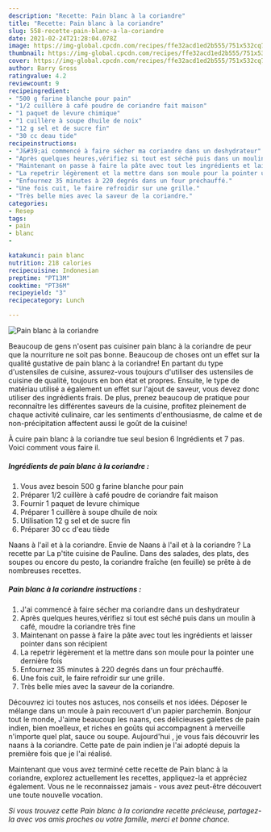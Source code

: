 ```yaml
---
description: "Recette: Pain blanc à la coriandre"
title: "Recette: Pain blanc à la coriandre"
slug: 558-recette-pain-blanc-a-la-coriandre
date: 2021-02-24T21:28:04.078Z
image: https://img-global.cpcdn.com/recipes/ffe32acd1ed2b555/751x532cq70/pain-blanc-a-la-coriandre-photo-principale-de-la-recette.jpg
thumbnail: https://img-global.cpcdn.com/recipes/ffe32acd1ed2b555/751x532cq70/pain-blanc-a-la-coriandre-photo-principale-de-la-recette.jpg
cover: https://img-global.cpcdn.com/recipes/ffe32acd1ed2b555/751x532cq70/pain-blanc-a-la-coriandre-photo-principale-de-la-recette.jpg
author: Barry Gross
ratingvalue: 4.2
reviewcount: 9
recipeingredient:
- "500 g farine blanche pour pain"
- "1/2 cuillère à café poudre de coriandre fait maison"
- "1 paquet de levure chimique"
- "1 cuillère à soupe dhuile de noix"
- "12 g sel et de sucre fin"
- "30 cc deau tide"
recipeinstructions:
- "J&#39;ai commencé à faire sécher ma coriandre dans un deshydrateur"
- "Après quelques heures,vérifiez si tout est séché puis dans un moulin à café, moudre la coriandre très fine"
- "Maintenant on passe à faire la pâte avec tout les ingrédients et laisser pointer dans son récipient"
- "La repetrir légèrement et la mettre dans son moule pour la pointer une dernière fois"
- "Enfournez 35 minutes à 220 degrés dans un four préchauffé."
- "Une fois cuit, le faire refroidir sur une grille."
- "Très belle mies avec la saveur de la coriandre."
categories:
- Resep
tags:
- pain
- blanc
- 

katakunci: pain blanc  
nutrition: 218 calories
recipecuisine: Indonesian
preptime: "PT13M"
cooktime: "PT36M"
recipeyield: "3"
recipecategory: Lunch

---
```



![Pain blanc à la coriandre](https://img-global.cpcdn.com/recipes/ffe32acd1ed2b555/751x532cq70/pain-blanc-a-la-coriandre-photo-principale-de-la-recette.jpg)

Beaucoup de gens n'osent pas cuisiner pain blanc à la coriandre de peur que la nourriture ne soit pas bonne. Beaucoup de choses ont un effet sur la qualité gustative de pain blanc à la coriandre! En partant du type d'ustensiles de cuisine, assurez-vous toujours d'utiliser des ustensiles de cuisine de qualité, toujours en bon état et propres. Ensuite, le type de matériau utilisé a également un effet sur l'ajout de saveur, vous devez donc utiliser des ingrédients frais. De plus, prenez beaucoup de pratique pour reconnaître les différentes saveurs de la cuisine, profitez pleinement de chaque activité culinaire, car les sentiments d'enthousiasme, de calme et de non-précipitation affectent aussi le goût de la cuisine!

<!--inarticleads1-->

À cuire pain blanc à la coriandre tue seul besion 6 Ingrédients et 7 pas. Voici comment vous faire il.

##### Ingrédients de pain blanc à la coriandre :

1. Vous avez besoin 500 g farine blanche pour pain
1. Préparer 1/2 cuillère à café poudre de coriandre fait maison
1. Fournir 1 paquet de levure chimique
1. Préparer 1 cuillère à soupe dhuile de noix
1. Utilisation 12 g sel et de sucre fin
1. Préparer 30 cc d&#39;eau tiède


Naans à l&#39;ail et à la coriandre. Envie de Naans à l&#39;ail et à la coriandre ? La recette par La p&#39;tite cuisine de Pauline. Dans des salades, des plats, des soupes ou encore du pesto, la coriandre fraîche (en feuille) se prête à de nombreuses recettes. 

<!--inarticleads2-->

##### Pain blanc à la coriandre instructions :

1. J&#39;ai commencé à faire sécher ma coriandre dans un deshydrateur
1. Après quelques heures,vérifiez si tout est séché puis dans un moulin à café, moudre la coriandre très fine
1. Maintenant on passe à faire la pâte avec tout les ingrédients et laisser pointer dans son récipient
1. La repetrir légèrement et la mettre dans son moule pour la pointer une dernière fois
1. Enfournez 35 minutes à 220 degrés dans un four préchauffé.
1. Une fois cuit, le faire refroidir sur une grille.
1. Très belle mies avec la saveur de la coriandre.


Découvrez ici toutes nos astuces, nos conseils et nos idées. Déposer le mélange dans un moule à pain recouvert d&#39;un papier parchemin. Bonjour tout le monde, J&#39;aime beaucoup les naans, ces délicieuses galettes de pain indien, bien moelleux, et riches en goûts qui accompagnent à merveille n&#39;importe quel plat, sauce ou soupe. Aujourd&#39;hui , je vous fais découvrir les naans à la coriandre. Cette pate de pain indien je l&#39;ai adopté depuis la première fois que je l&#39;ai réalisé. 

<!--inarticleads1-->

<p>
Maintenant que vous avez terminé cette recette de Pain blanc à la coriandre, explorez actuellement les recettes, appliquez-la et appréciez également. Vous ne le reconnaissez jamais - vous avez peut-être découvert une toute nouvelle vocation.
</p>

<p>
<i>Si vous trouvez cette Pain blanc à la coriandre recette précieuse, partagez-la avec vos amis proches ou votre famille, merci et bonne chance.</i>
</p>

